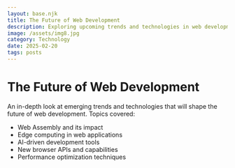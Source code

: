 ```yaml
---
layout: base.njk
title: The Future of Web Development
description: Exploring upcoming trends and technologies in web development
image: /assets/img8.jpg
category: Technology
date: 2025-02-20
tags: posts
---
```


# The Future of Web Development

An in-depth look at emerging trends and technologies that will shape the future of web development. Topics covered:

- Web Assembly and its impact
- Edge computing in web applications
- AI-driven development tools
- New browser APIs and capabilities
- Performance optimization techniques
